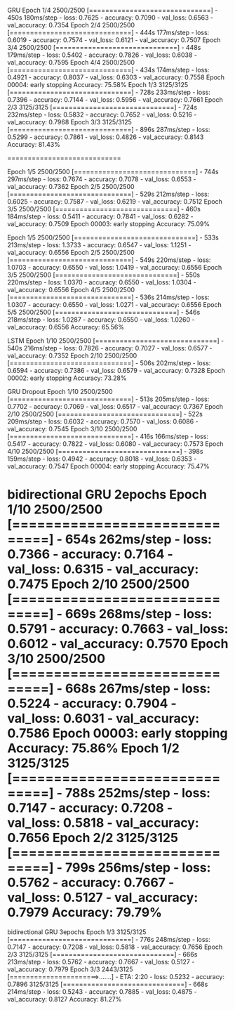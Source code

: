 GRU
Epoch 1/4
2500/2500 [==============================] - 450s 180ms/step - loss: 0.7625 - accuracy: 0.7090 - val_loss: 0.6563 - val_accuracy: 0.7354
Epoch 2/4
2500/2500 [==============================] - 444s 177ms/step - loss: 0.6019 - accuracy: 0.7574 - val_loss: 0.6121 - val_accuracy: 0.7507
Epoch 3/4
2500/2500 [==============================] - 448s 179ms/step - loss: 0.5402 - accuracy: 0.7826 - val_loss: 0.6038 - val_accuracy: 0.7595
Epoch 4/4
2500/2500 [==============================] - 434s 174ms/step - loss: 0.4921 - accuracy: 0.8037 - val_loss: 0.6303 - val_accuracy: 0.7558
Epoch 00004: early stopping
Accuracy: 75.58%
Epoch 1/3
3125/3125 [==============================] - 728s 233ms/step - loss: 0.7396 - accuracy: 0.7144 - val_loss: 0.5956 - val_accuracy: 0.7661
Epoch 2/3
3125/3125 [==============================] - 724s 232ms/step - loss: 0.5832 - accuracy: 0.7652 - val_loss: 0.5216 - val_accuracy: 0.7968
Epoch 3/3
3125/3125 [==============================] - 896s 287ms/step - loss: 0.5299 - accuracy: 0.7861 - val_loss: 0.4826 - val_accuracy: 0.8143
Accuracy: 81.43%

============================

Epoch 1/5
2500/2500 [==============================] - 744s 297ms/step - loss: 0.7674 - accuracy: 0.7078 - val_loss: 0.6553 - val_accuracy: 0.7362
Epoch 2/5
2500/2500 [==============================] - 529s 212ms/step - loss: 0.6025 - accuracy: 0.7587 - val_loss: 0.6219 - val_accuracy: 0.7512
Epoch 3/5
2500/2500 [==============================] - 460s 184ms/step - loss: 0.5411 - accuracy: 0.7841 - val_loss: 0.6282 - val_accuracy: 0.7509
Epoch 00003: early stopping
Accuracy: 75.09%

Epoch 1/5
2500/2500 [==============================] - 533s 213ms/step - loss: 1.3733 - accuracy: 0.6547 - val_loss: 1.1251 - val_accuracy: 0.6556
Epoch 2/5
2500/2500 [==============================] - 549s 220ms/step - loss: 1.0703 - accuracy: 0.6550 - val_loss: 1.0419 - val_accuracy: 0.6556
Epoch 3/5
2500/2500 [==============================] - 550s 220ms/step - loss: 1.0370 - accuracy: 0.6550 - val_loss: 1.0304 - val_accuracy: 0.6556
Epoch 4/5
2500/2500 [==============================] - 536s 214ms/step - loss: 1.0307 - accuracy: 0.6550 - val_loss: 1.0271 - val_accuracy: 0.6556
Epoch 5/5
2500/2500 [==============================] - 546s 218ms/step - loss: 1.0287 - accuracy: 0.6550 - val_loss: 1.0260 - val_accuracy: 0.6556
Accuracy: 65.56%

LSTM
Epoch 1/10
2500/2500 [==============================] - 540s 216ms/step - loss: 0.7826 - accuracy: 0.7027 - val_loss: 0.6577 - val_accuracy: 0.7352
Epoch 2/10
2500/2500 [==============================] - 506s 202ms/step - loss: 0.6594 - accuracy: 0.7386 - val_loss: 0.6579 - val_accuracy: 0.7328
Epoch 00002: early stopping
Accuracy: 73.28%

GRU Dropout
Epoch 1/10
2500/2500 [==============================] - 513s 205ms/step - loss: 0.7702 - accuracy: 0.7069 - val_loss: 0.6517 - val_accuracy: 0.7367
Epoch 2/10
2500/2500 [==============================] - 522s 209ms/step - loss: 0.6032 - accuracy: 0.7570 - val_loss: 0.6086 - val_accuracy: 0.7545
Epoch 3/10
2500/2500 [==============================] - 416s 166ms/step - loss: 0.5417 - accuracy: 0.7822 - val_loss: 0.6080 - val_accuracy: 0.7573
Epoch 4/10
2500/2500 [==============================] - 398s 159ms/step - loss: 0.4942 - accuracy: 0.8018 - val_loss: 0.6353 - val_accuracy: 0.7547
Epoch 00004: early stopping
Accuracy: 75.47%

bidirectional GRU 2epochs
Epoch 1/10
2500/2500 [==============================] - 654s 262ms/step - loss: 0.7366 - accuracy: 0.7164 - val_loss: 0.6315 - val_accuracy: 0.7475
Epoch 2/10
2500/2500 [==============================] - 669s 268ms/step - loss: 0.5791 - accuracy: 0.7663 - val_loss: 0.6012 - val_accuracy: 0.7570
Epoch 3/10
2500/2500 [==============================] - 668s 267ms/step - loss: 0.5224 - accuracy: 0.7904 - val_loss: 0.6031 - val_accuracy: 0.7586
Epoch 00003: early stopping
Accuracy: 75.86%
Epoch 1/2
3125/3125 [==============================] - 788s 252ms/step - loss: 0.7147 - accuracy: 0.7208 - val_loss: 0.5818 - val_accuracy: 0.7656
Epoch 2/2
3125/3125 [==============================] - 799s 256ms/step - loss: 0.5762 - accuracy: 0.7667 - val_loss: 0.5127 - val_accuracy: 0.7979
Accuracy: 79.79%
==================================
bidirectional GRU 3epochs
Epoch 1/3
3125/3125 [==============================] - 776s 248ms/step - loss: 0.7147 - accuracy: 0.7208 - val_loss: 0.5818 - val_accuracy: 0.7656
Epoch 2/3
3125/3125 [==============================] - 666s 213ms/step - loss: 0.5762 - accuracy: 0.7667 - val_loss: 0.5127 - val_accuracy: 0.7979
Epoch 3/3
2443/3125 [======================>.......] - ETA: 2:20 - loss: 0.5232 - accuracy: 0.7896 
3125/3125 [==============================] - 668s 214ms/step - loss: 0.5243 - accuracy: 0.7885 - val_loss: 0.4875 - val_accuracy: 0.8127
Accuracy: 81.27%